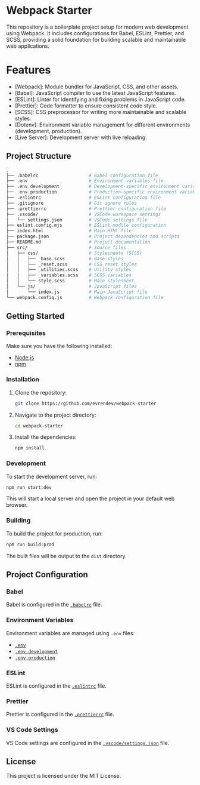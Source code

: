 # Webpack Starter

This repository is a boilerplate project setup for modern web development using Webpack. It includes configurations for Babel, ESLint, Prettier, and SCSS, providing a solid foundation for building scalable and maintainable web applications.

# Features

- [Webpack]: Module bundler for JavaScript, CSS, and other assets.
- [Babel]: JavaScript compiler to use the latest JavaScript features.
- [ESLint]: Linter for identifying and fixing problems in JavaScript code.
- [Prettier]: Code formatter to ensure consistent code style.
- [SCSS]: CSS preprocessor for writing more maintainable and scalable styles.
- [Dotenv]: Environment variable management for different environments (development, production).
- [Live Server]: Development server with live reloading.

## Project Structure

```bash
.
├── .babelrc                   # Babel configuration file
├── .env                       # Environment variables file
├── .env.development           # Development-specific environment variables
├── .env.production            # Production-specific environment variables
├── .eslintrc                  # ESLint configuration file
├── .gitignore                 # Git ignore rules
├── .prettierrc                # Prettier configuration file
├── .vscode/                   # VSCode workspace settings
│   └── settings.json          # VSCode settings file
├── eslint.config.mjs          # ESLint module configuration
├── index.html                 # Main HTML file
├── package.json               # Project dependencies and scripts
├── README.md                  # Project documentation
├── src/                       # Source files
│   ├── css/                   # Stylesheets (SCSS)
│   │   ├── _base.scss         # Base styles
│   │   ├── _reset.scss        # CSS reset styles
│   │   ├── _utilities.scss    # Utility styles
│   │   ├── _variables.scss    # SCSS variables
│   │   └── style.scss         # Main stylesheet
│   └── js/                    # JavaScript files
│       └── index.js           # Main JavaScript file
└── webpack.config.js          # Webpack configuration file
```

## Getting Started

### Prerequisites

Make sure you have the following installed:

- [Node.js](https://nodejs.org/)
- [npm](https://www.npmjs.com/)

### Installation

1. Clone the repository:
   ```sh
   git clone https://github.com/evrendev/webpack-starter
   ```
2. Navigate to the project directory:
   ```sh
   cd webpack-starter
   ```
3. Install the dependencies:
   ```sh
   npm install
   ```

### Development

To start the development server, run:

```sh
npm run start:dev
```

This will start a local server and open the project in your default web browser.

### Building

To build the project for production, run:

```sh
npm run build:prod
```

The built files will be output to the `dist` directory.

## Project Configuration

### Babel

Babel is configured in the [`.babelrc`](.babelrc) file.

### Environment Variables

Environment variables are managed using `.env` files:

- [`.env`](.env)
- [`.env.development`](.env.development)
- [`.env.production`](.env.production)

### ESLint

ESLint is configured in the [`.eslintrc`](.eslintrc) file.

### Prettier

Prettier is configured in the [`.prettierrc`](.prettierrc) file.

### VS Code Settings

VS Code settings are configured in the [`.vscode/settings.json`](.vscode/settings.json) file.

## License

This project is licensed under the MIT License.
